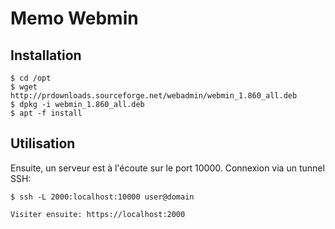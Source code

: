 # Memo Webmin

## Installation

	$ cd /opt
	$ wget http://prdownloads.sourceforge.net/webadmin/webmin_1.860_all.deb
	$ dpkg -i webmin_1.860_all.deb
	$ apt -f install

## Utilisation

Ensuite, un serveur est à l'écoute sur le port 10000.
Connexion via un tunnel SSH:

	$ ssh -L 2000:localhost:10000 user@domain

	Visiter ensuite: https://localhost:2000
